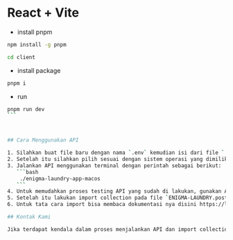 # React + Vite

* install pnpm 

```bash
npm install -g pnpm
```

```bash
cd client
```

* install package

```bash
pnpm i
```

* run
``````bash
pnpm run dev
```



## Cara Menggunakan API

1. Silahkan buat file baru dengan nama `.env` kemudian isi dari file `.env` copy dari file `.env.example`
2. Setelah itu silahkan pilih sesuai dengan sistem operasi yang dimiliki.
3. Jalankan API menggunakan terminal dengan perintah sebagai berikut:
   ```bash
    ./enigma-laundry-app-macos
   ```
4. Untuk memudahkan proses testing API yang sudah di lakukan, gunakan API Client seperti POSTMAN. Download dahulu jika belum punya https://www.postman.com/downloads/
5. Setelah itu lakukan import collection pada file `ENIGMA-LAUNDRY.postman_collection.json`. Kemudian import juga environment pada file `ENIGMA_LAUNDRY_DEV.postman_environment.json`.
6. Untuk tata cara import bisa membaca dokumentasi nya disini https://learning.postman.com/docs/getting-started/importing-and-exporting/importing-and-exporting-overview/

## Kontak Kami

Jika terdapat kendala dalam proses menjalankan API dan import collection boleh hubungi di email `jution.kirana@enigmacamp.com`
